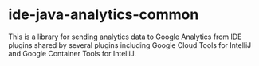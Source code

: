 # ide-java-analytics-common

This is a library for sending analytics data to Google Analytics from IDE plugins shared by several plugins including Google Cloud Tools for IntelliJ and Google Container Tools for IntelliJ.
